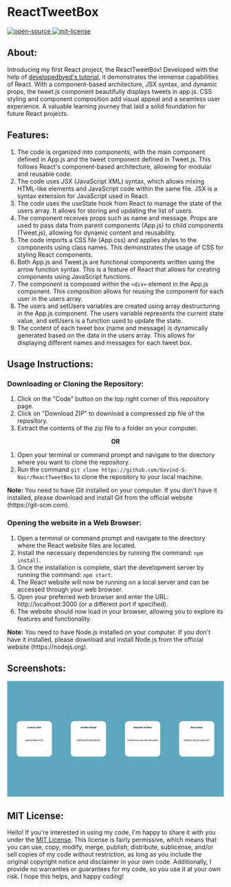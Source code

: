 # ReactTweetBox
<div align="left">
   <a href="https://opensource.org/osd">
      <img src="https://github.com/Govind-S-Nair/AssetVault/blob/main/Badges/open-source.svg" alt="open-source"/>
   </a>
   <a href="https://opensource.org/license/mit/">
      <img src="https://github.com/Govind-S-Nair/AssetVault/blob/main/Badges/License-MIT-green.svg" alt="mit-license"/>
   </a>
</div>

## About:
Introducing my first React project, the ReactTweetBox! Developed with the help of <a href="https://youtu.be/dGcsHMXbSOA">developedbyed's tutorial</a>, it demonstrates the immense capabilities of React. With a component-based architecture, JSX syntax, and dynamic props, the tweet.js component beautifully displays tweets in app.js. CSS styling and component composition add visual appeal and a seamless user experience. A valuable learning journey that laid a solid foundation for future React projects.

## Features:
1. The code is organized into components, with the main component defined in App.js and the tweet component defined in Tweet.js. This follows React's component-based architecture, allowing for modular and reusable code.
2. The code uses JSX (JavaScript XML) syntax, which allows mixing HTML-like elements and JavaScript code within the same file. JSX is a syntax extension for JavaScript used in React.
3. The code uses the useState hook from React to manage the state of the users array. It allows for storing and updating the list of users. 
4. The <Tweet> component receives props such as name and message. Props are used to pass data from parent components (App.js) to child components (Tweet.js), allowing for dynamic content and reusability.
5. The code imports a CSS file (App.css) and applies styles to the components using class names. This demonstrates the usage of CSS for styling React components.
6. Both App.js and Tweet.js are functional components written using the arrow function syntax. This is a feature of React that allows for creating components using JavaScript functions.
7. The <Tweet> component is composed within the `<div>` element in the App.js component. This composition allows for reusing the <Tweet> component for each user in the users array.
8. The users and setUsers variables are created using array destructuring in the App.js component. The users variable represents the current state value, and setUsers is a function used to update the state.
9. The content of each tweet box (name and message) is dynamically generated based on the data in the users array. This allows for displaying different names and messages for each tweet box.

## Usage Instructions:

### Downloading or Cloning the Repository:
1. Click on the "Code" button on the top right corner of this repository page.
2. Click on "Download ZIP" to download a compressed zip file of the repository.
3. Extract the contents of the zip file to a folder on your computer.

<p align="center"><b> OR </b></p>

1. Open your terminal or command prompt and navigate to the directory where you want to clone the repository.
2. Run the command `git clone https://github.com/Govind-S-Nair/ReactTweetBox` to clone the repository to your local machine.
<p><b>Note:</b> You need to have Git installed on your computer. If you don't have it installed, please download and install Git from the official website (https://git-scm.com).</p>

### Opening the website in a Web Browser:
1. Open a terminal or command prompt and navigate to the directory where the React website files are located.
2. Install the necessary dependencies by running the command: `npm install`.
3. Once the installation is complete, start the development server by running the command: `npm start`.
4. The React website will now be running on a local server and can be accessed through your web browser.
5. Open your preferred web browser and enter the URL: http://localhost:3000 (or a different port if specified).
6. The website should now load in your browser, allowing you to explore its features and functionality.
<p><b>Note:</b> You need to have Node.js installed on your computer. If you don't have it installed, please download and install Node.js from the official website (https://nodejs.org).</p>

## Screenshots: 
<img src="https://github.com/Govind-S-Nair/ReactTweetBox/blob/master/images/projectreact.png" alt="ReactTweetBox"/>

## MIT License: 
Hello! If you're interested in using my code, I'm happy to share it with you under the <a href="https://github.com/Govind-S-Nair/ReactTweetBox/blob/master/LICENSE">MIT License</a>. This license is fairly permissive, which means that you can use, copy, modify, merge, publish, distribute, sublicense, and/or sell copies of my code without restriction, as long as you include the original copyright notice and disclaimer in your own code. Additionally, I provide no warranties or guarantees for my code, so you use it at your own risk. I hope this helps, and happy coding!

